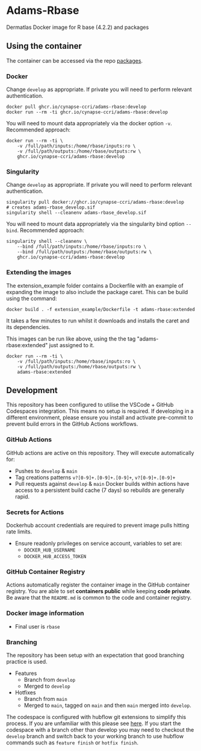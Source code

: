 # Adams-Rbase

Dermatlas Docker image for R base (4.2.2) and packages

## Using the container

The container can be accessed via the repo [packages](repo-package).

### Docker

Change `develop` as appropriate.  If private you will need to perform relevant authentication.

```
docker pull ghcr.io/cynapse-ccri/adams-rbase:develop
docker run --rm -ti ghcr.io/cynapse-ccri/adams-rbase:develop
```

You will need to mount data appropriately via the docker option `-v`.  Recommended approach:

```
docker run --rm -ti \
    -v /full/path/inputs:/home/rbase/inputs:ro \
    -v /full/path/outputs:/home/rbase/outputs:rw \
    ghcr.io/cynapse-ccri/adams-rbase:develop
```

### Singularity

Change `develop` as appropriate.  If private you will need to perform relevant authentication.

```
singularity pull docker://ghcr.io/cynapse-ccri/adams-rbase:develop
# creates adams-rbase_develop.sif
singularity shell --cleanenv adams-rbase_develop.sif
```

You will need to mount data appropriately via the singularity bind option `--bind`.  Recommended approach:

```
singularity shell --cleanenv \
    --bind /full/path/inputs:/home/rbase/inputs:ro \
    --bind /full/path/outputs:/home/rbase/outputs:rw \
    ghcr.io/cynapse-ccri/adams-rbase:develop
```

### Extending the images

The extension_example folder contains a Dockerfile with an example of expanding the image to also include the package caret. This can be build using the command:

```
docker build . -f extension_example/Dockerfile -t adams-rbase:extended
```

It takes a few minutes to run whilst it downloads and installs the caret and its dependencies.

This images can be run like above, using the the tag "adams-rbase:extended" just assigned to it.

```
docker run --rm -ti \
    -v /full/path/inputs:/home/rbase/inputs:ro \
    -v /full/path/outputs:/home/rbase/outputs:rw \
    adams-rbase:extended
```

## Development

This repository has been configured to utilise the VSCode + GitHub Codespaces integration.  This means no setup is required.
If developing in a different environment, please ensure you install and activate pre-commit to prevent build errors in
the GitHub Actions workflows.

### GitHub Actions

GitHub actions are active on this repository.  They will execute automatically for:

- Pushes to `develop` & `main`
- Tag creations patterns `v?[0-9]+.[0-9]+.[0-9]+`, `v?[0-9]+.[0-9]+`
- Pull requests against `develop` & `main`
  Docker builds within actions have access to a persistent build cache (7 days) so rebuilds are generally rapid.

### Secrets for Actions

Dockerhub account credentials are required to prevent image pulls hitting rate limits.

- Ensure readonly privileges on service account, variables to set are:
  - `DOCKER_HUB_USERNAME`
  - `DOCKER_HUB_ACCESS_TOKEN`

### GitHub Container Registry

Actions automatically register the container image in the GitHub container registry.  You are able to set **containers public**
while keeping **code private**.  Be aware that the `README.md` is common to the code and container registry.

### Docker image information

- Final user is `rbase`

### Branching

The repository has been setup with an expectation that good branching practice is used.

- Features
  - Branch from `develop`
  - Merged to `develop`
- Hotfixes
  - Branch from `main`
  - Merged to `main`, tagged on `main` and then `main` merged into `develop`.

The codespace is configured with hubflow git extensions to simplify this process.  If you are unfamiliar with this please see [here](hubflow).
If you start the codespace with a branch other than develop you may need to checkout the `develop` branch and switch back to your working branch to use hubflow commands such as `feature finish` or `hotfix finish`.
